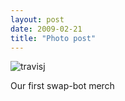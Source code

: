 ```yaml
---
layout: post
date: 2009-02-21
title: "Photo post"
---
```

![travisj](/images/061b313935e1e5389ed5ecadb8adb489ee0bc17f8b8015fd879f202c269a0e08.jpg)

Our first swap-bot merch